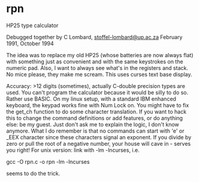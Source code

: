 # rpn

HP25 type calculator 

Debugged together by  C Lombard, stoffel-lombard@up.ac.za
February 1991, October 1994

The idea was to replace my old HP25 (whose batteries are now
always flat) with something just as convenient and with the
same keystrokes on the numeric pad. Also, I want to always
see what's in the registers and stack. No mice please, they
make me scream. This uses curses text base display.

Accuracy: >12 digits (sometimes), actually C-double precision
types are used. You can't program the calculator because it
would be silly to do so. Rather use BASIC. 
On my linux setup, with a standard IBM enhanced keyboard, the
keypad works fine with Num Lock on. You might have to fix the 
get_ch function to do some character translation.
If you want to hack this to change the command definitions
or add features, or do anything else: be my guest.
Just don't ask me to explain the logic, I don't know anymore. 
What I do remember is that no commands can start with 'e' or
_EEX character since these characters signal an exponent. 
If you divide by zero or pull the root of a negative number,
your house will cave in - serves you right!
For unix version: link with -lm -lncurses, i.e.

gcc -O rpn.c -o rpn -lm -lncurses    

seems to do the trick.
